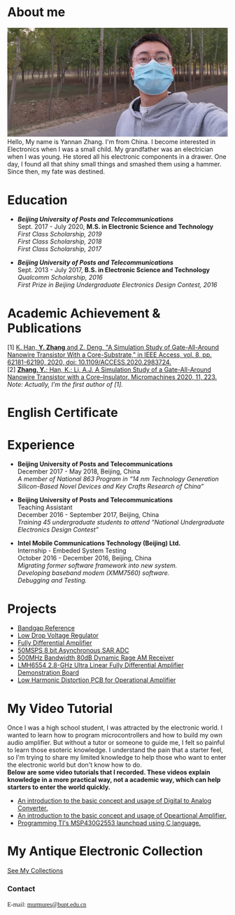 # About me
![banner](img/banner.jpg)   
Hello, My name is Yannan Zhang. I'm from China. I become interested in Electronics when I was a small child. My grandfather was an electrician when I was young. He stored all his electronic components in a drawer. One day, I found all that shiny small things and smashed them using a hammer. Since then, my fate was destined. 

# Education
+ ***Beijing University of Posts and Telecommunications***   
Sept. 2017 - July 2020, **M.S. in Electronic Science and Technology**   
*First Class Scholarship, 2019*   
*First Class Scholarship, 2018*   
*First Class Scholarship, 2017*   

+ ***Beijing University of Posts and Telecommunications***  
Sept. 2013 - July 2017, **B.S. in Electronic Science and Technology**   
*Qualcomm Scholarship, 2016*   
*First Prize in Beijing Undergraduate Electronics Design Contest, 2016*   

# Academic Achievement & Publications
[1] [K. Han, **Y. Zhang** and Z. Deng, "A Simulation Study of Gate-All-Around Nanowire Transistor With a Core-Substrate," in IEEE Access, vol. 8, pp. 62181-62190, 2020, doi: 10.1109/ACCESS.2020.2983724.](https://ieeexplore.ieee.org/document/9049338)   
[2] [**Zhang, Y.**; Han, K.; Li, A.J. A Simulation Study of a Gate-All-Around Nanowire Transistor with a Core–Insulator. Micromachines 2020, 11, 223.](https://www.mdpi.com/2072-666X/11/2/223?type=check_update)   
*Note: Actually, I'm the first author of [1].*


# English Certificate

# Experience
+ **Beijing University of Posts and Telecommunications**     
December 2017 - May 2018, Beijing, China   
*A member of National 863 Program in “14 nm Technology Generation Silicon-Based Novel Devices and Key Crafts Research of China”*   

+ **Beijing University of Posts and Telecommunications**   
Teaching Assistant  
December 2016 - September 2017, Beijing, China   
*Training 45 undergraduate students to attend “National Undergraduate Electronics Design Contest”*   

+ **Intel Mobile Communications Technology (Beijing) Ltd.**   
Internship - Embeded System Testing  
October 2016 - December 2016, Beijing, China   
*Migrating former software framework into new system.*   
*Developing baseband modem (XMM7560) software.*   
*Debugging and Testing.*   


# Projects
+ [Bandgap Reference](pages/bandgap.md)
+ [Low Drop Voltage Regulator]()
+ [Fully Differential Amplifier]()
+ [50MSPS 8 bit Asynchronous SAR ADC]()
+ [500MHz Bandwidth 80dB Dynamic Rage AM Receiver]()
+ [LMH6554 2.8-GHz Ultra Linear Fully Differential Amplifier Demonstration Board]()
+ [Low Harmonic Distortion PCB for Operational Amplifier]()

# My Video Tutorial
Once I was a high school student, I was attracted by the electronic world. I wanted to learn how to program microcontrollers and how to build my own audio amplifier. But without a tutor or someone to guide me, I felt so painful to learn those esoteric knowledge. I understand the pain that a starter feel, so I'm trying to share my limited knowledge to help those who want to enter the electronic world but don't know how to do.   
**Below are some video tutorials that I recorded. These videos explain knowledge in a more practical way, not a academic way, which can help starters to enter the world quickly.**

+ [An introduction to the basic concept and usage of Digital to Analog Converter.](https://www.youtube.com/playlist?list=PLGBDFkRTcisEuyedRHiHl547lP2yFqDW9)   
+ [An introduction to the basic concept and usage of Opeartional Amplifier.]()   
+ [Programming TI's MSP430G2553 launchpad using C language.]()   

# My Antique Electronic Collection
[See My Collections](pages/collections.md)


### Contact
<font face="Bahnschrift" >E-mail: murmures@bupt.edu.cn</font>

